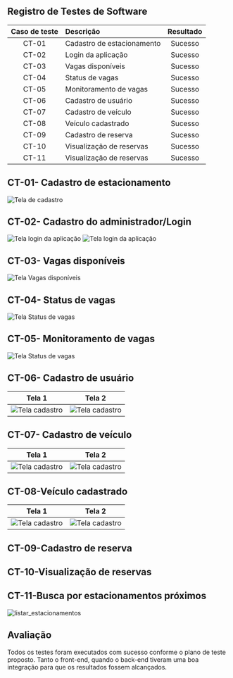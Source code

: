 ## Registro de Testes de Software

|  Caso de teste | Descrição  | Resultado |
| :------------: | :------------ |:------------: |
| CT-01 |  Cadastro de estacionamento  | Sucesso|
| CT-02 |  Login da aplicação | Sucesso|
| CT-03 |  Vagas disponíveis | Sucesso|
| CT-04 |  Status de vagas | Sucesso|
| CT-05 |  Monitoramento de vagas  | Sucesso|
| CT-06 |  Cadastro de usuário  | Sucesso|
| CT-07 |  Cadastro de veículo  | Sucesso|
| CT-08 |  Veículo cadastrado  | Sucesso|
| CT-09 |  Cadastro de reserva  | Sucesso|
| CT-10 |  Visualização de reservas  | Sucesso|
| CT-11 |  Visualização de reservas  | Sucesso|

## CT-01- Cadastro de estacionamento

![Tela de cadastro](img/cadastro-estacionamento.png)

## CT-02- Cadastro do administrador/Login

![Tela login da aplicação](img/login.png)
![Tela login da aplicação](img/tela-login.png)

## CT-03- Vagas disponíveis

![Tela Vagas disponíveis](img/status-vagas.png)

## CT-04- Status de vagas

![Tela Status de vagas](img/status-vagas.png)

## CT-05- Monitoramento de vagas

![Tela Status de vagas](img/status-vagas.png)

## CT-06- Cadastro de usuário

|Tela 1| Tela 2|
|--------|---------|
|![Tela cadastro](img/Tela-cadastro-1.png)|![Tela cadastro](img/Tela-cadastro-2.png)|![Tela cadastro](img/Tela-cadastro-2.png)|

## CT-07- Cadastro de veículo

|Tela 1| Tela 2|
|--------|---------|
|![Tela cadastro](img/Tela-registro-veiculo.png)|![Tela cadastro](img/Tela-registro.png)|

## CT-08-Veículo cadastrado

|Tela 1| Tela 2|
|--------|---------|
|![Tela cadastro](img/Veiculo-cadastrado.png)|![Tela cadastro](img/Veiculo-cadastrdo-return.png)|

## CT-09-Cadastro de reserva

## CT-10-Visualização de reservas

## CT-11-Busca por estacionamentos próximos

![listar_estacionamentos](https://github.com/ICEI-PUC-Minas-PMV-ADS/pmv-ads-2023-1-e4-proj-infra-t3-estacionamentoeixo4/assets/88891675/54fcc4ba-12d1-4c4c-b1af-2bf2fe3cf445)

## Avaliação

Todos os testes foram executados com sucesso conforme o plano de teste proposto. Tanto o front-end, quando o back-end tiveram uma boa integração para que os resultados fossem alcançados.





